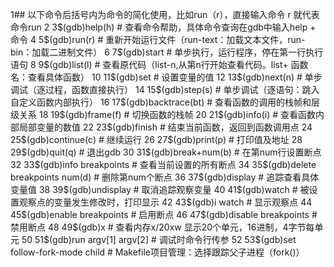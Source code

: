 1## 以下命令后括号内为命令的简化使用，比如run（r），直接输入命令 r 就代表命令run
 2
 3$(gdb)help(h)        # 查看命令帮助，具体命令查询在gdb中输入help + 命令 
 4
 5$(gdb)run(r)         # 重新开始运行文件（run-text：加载文本文件，run-bin：加载二进制文件）
 6
 7$(gdb)start          # 单步执行，运行程序，停在第一行执行语句
 8
 9$(gdb)list(l)        # 查看原代码（list-n,从第n行开始查看代码。list+ 函数名：查看具体函数）
10
11$(gdb)set            # 设置变量的值
12
13$(gdb)next(n)        # 单步调试（逐过程，函数直接执行）
14
15$(gdb)step(s)        # 单步调试（逐语句：跳入自定义函数内部执行）
16
17$(gdb)backtrace(bt)  # 查看函数的调用的栈帧和层级关系
18
19$(gdb)frame(f)       # 切换函数的栈帧
20
21$(gdb)info(i)        # 查看函数内部局部变量的数值
22
23$(gdb)finish         # 结束当前函数，返回到函数调用点
24
25$(gdb)continue(c)    # 继续运行
26
27$(gdb)print(p)       # 打印值及地址
28
29$(gdb)quit(q)        # 退出gdb
30
31$(gdb)break+num(b)                 # 在第num行设置断点
32
33$(gdb)info breakpoints             # 查看当前设置的所有断点
34
35$(gdb)delete breakpoints num(d)    # 删除第num个断点
36
37$(gdb)display                      # 追踪查看具体变量值
38
39$(gdb)undisplay                    # 取消追踪观察变量
40
41$(gdb)watch                        # 被设置观察点的变量发生修改时，打印显示
42
43$(gdb)i watch                      # 显示观察点
44
45$(gdb)enable breakpoints           # 启用断点
46
47$(gdb)disable breakpoints          # 禁用断点
48
49$(gdb)x                            # 查看内存x/20xw 显示20个单元，16进制，4字节每单元
50
51$(gdb)run argv[1] argv[2]          # 调试时命令行传参
52
53$(gdb)set follow-fork-mode child   # Makefile项目管理：选择跟踪父子进程（fork()）
